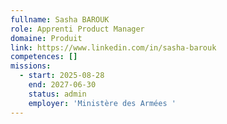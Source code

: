 ```yaml
---
fullname: Sasha BAROUK
role: Apprenti Product Manager
domaine: Produit
link: https://www.linkedin.com/in/sasha-barouk
competences: []
missions:
  - start: 2025-08-28
    end: 2027-06-30
    status: admin
    employer: 'Ministère des Armées '
---
```

